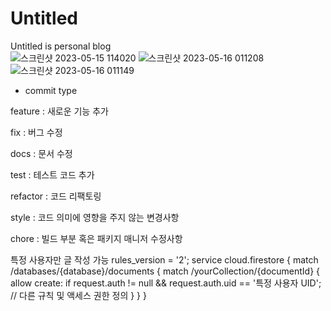 # Untitled
Untitled is personal blog
<br>
![스크린샷 2023-05-15 114020](https://github.com/eelkom/Untitled/assets/103271836/950424ec-a5eb-415d-8127-da00d78e50a0)
![스크린샷 2023-05-16 011208](https://github.com/eelkom/Untitled/assets/103271836/335e354d-3153-4595-8539-829b97a47bb8)
![스크린샷 2023-05-16 011149](https://github.com/eelkom/Untitled/assets/103271836/b00a39bc-de32-41f5-8795-da9f9d28e49e)


- commit type

feature : 새로운 기능 추가

fix : 버그 수정

docs : 문서 수정

test : 테스트 코드 추가

refactor : 코드 리팩토링

style : 코드 의미에 영향을 주지 않는 변경사항

chore : 빌드 부분 혹은 패키지 매니저 수정사항

특정 사용자만 글 작성 가능
rules_version = '2';
service cloud.firestore {
  match /databases/{database}/documents {
    match /yourCollection/{documentId} {
      allow create: if request.auth != null && request.auth.uid == '특정 사용자 UID';
      // 다른 규칙 및 액세스 권한 정의
    }
  }
}

